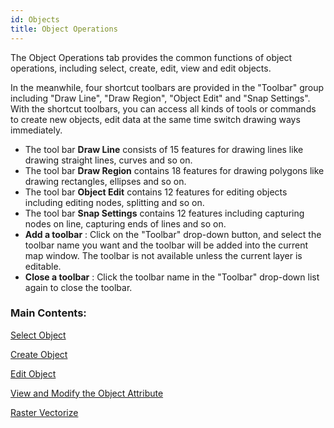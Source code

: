 ```yaml
---
id: Objects
title: Object Operations
---
```

The Object Operations tab provides the common functions of object operations,
including select, create, edit, view and edit objects.

In the meanwhile, four shortcut toolbars are provided in the "Toolbar" group
including "Draw Line", "Draw Region", "Object Edit" and "Snap Settings". With
the shortcut toolbars, you can access all kinds of tools or commands to create
new objects, edit data at the same time switch drawing ways immediately.

* The tool bar **Draw Line** consists of 15 features for drawing lines like drawing straight lines, curves and so on.
* The tool bar **Draw Region** contains 18 features for drawing polygons like drawing rectangles, ellipses and so on.
* The tool bar **Object Edit** contains 12 features for editing objects including editing nodes, splitting and so on.
* The tool bar **Snap Settings** contains 12 features including capturing nodes on line, capturing ends of lines and so on.
* **Add a toolbar** : Click on the "Toolbar" drop-down button, and select the toolbar name you want and the toolbar will be added into the current map window. The toolbar is not available unless the current layer is editable.
* **Close a toolbar** : Click the toolbar name in the "Toolbar" drop-down list again to close the toolbar.

### Main Contents:

[Select Object](SelectObjects/Selection)

[Create Object](CreateObjects/CreateGeometry)

[Edit Object](EditObjects/EdittingGeometry)

[View and Modify the Object Attribute ](ObjectProperty)

[Raster Vectorize](trace/AboutTrace)

